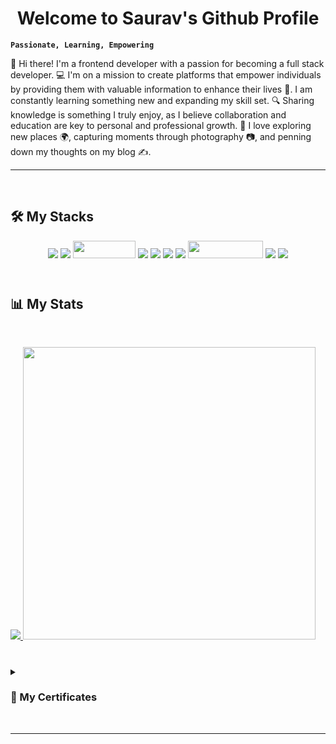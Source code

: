 <h1 align="center">
  <b>Welcome to Saurav's Github Profile</b>
</h1>

**`Passionate, Learning, Empowering`**

👋 Hi there! I'm a frontend developer with a passion for becoming a full stack developer. 💻 I'm on a mission to create platforms that empower individuals by providing them with valuable information to enhance their lives 🚀. I am constantly learning something new and expanding my skill set. 🔍 Sharing knowledge is something I truly enjoy, as I believe collaboration and education are key to personal and professional growth. 🌱 I love exploring new places 🌍, capturing moments through photography 📷, and penning down my thoughts on my blog ✍️.

---
<br/>

## :hammer_and_wrench: My Stacks
<div align="center">
<img src="https://img.shields.io/badge/html5-%23E34F26.svg?style=for-the-badge&logo=html5&logoColor=white">
<img src="https://img.shields.io/badge/css3-%231572B6.svg?style=for-the-badge&logo=css3&logoColor=white">
<img width="100" height="28" src="https://img.shields.io/badge/javascript-%23323330.svg?style=for-the-badge&logo=javascript&logoColor=%23F7DF1E">
<img src ="https://img.shields.io/badge/Django-092E20?style=for-the-badge&logo=django&logoColor=white">
<img src="https://img.shields.io/badge/D3.js-F9A03C?logo=d3dotjs&logoColor=fff&style=for-the-badge">
<img src="https://img.shields.io/badge/python-3670A0?style=for-the-badge&logo=python&logoColor=ffdd54">

<img src="https://img.shields.io/badge/Netlify-00C7B7?style=for-the-badge&logo=netlify&logoColor=white">
<img width="120" height="28" src="https://img.shields.io/badge/Visual%20Studio%20Code-0078d7.svg?style=for-the-badge&logo=visual-studio-code&logoColor=white">
<!--  OTHER BADGES-->
   
<img src="https://img.shields.io/badge/Windows-0078D6?style=for-the-badge&logo=windows&logoColor=white">
<img src="https://img.shields.io/badge/Ubuntu-E95420?logo=ubuntu&logoColor=fff&style=for-the-badge">
</div>

<br/>

#

## 📊 My Stats

<br/>
<p align="left">
  <a href="#">
  <img src="https://github-readme-stats.vercel.app/api?username=saurav-png&show_icons=true&theme=gruvbox" />
    <img width="468"src="https://github-readme-streak-stats.herokuapp.com/?user=saurav-png&theme=gruvbox" />
  </a>
</p>

#

<details>
  <summary> <h3>📜 My Certificates</h3></summary>
  <div align="center">
  <br/>
  <a href="https://www.freecodecamp.org/certification/saurav-tiwari/data-visualization" rel="noopener noreferrer"><img width="50%" height="80" src="https://img.shields.io/badge/D3.js-F9A03C?logo=d3dotjs&logoColor=fff&style=flat-square" alt="D3.js Badge"></a>
  </div>
</details>
<br/>

---
<br/>
